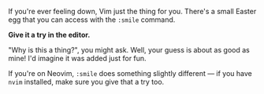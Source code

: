 If you're ever feeling down, Vim just the thing for you. There's a small Easter egg that you can access with the `:smile` command.

**Give it a try in the editor.**

"Why is this a thing?", you might ask. Well, your guess is about as good as mine! I'd imagine it was added just for fun.

If you're on Neovim, `:smile` does something slightly different — if you have `nvim` installed, make sure you give that a try too.
